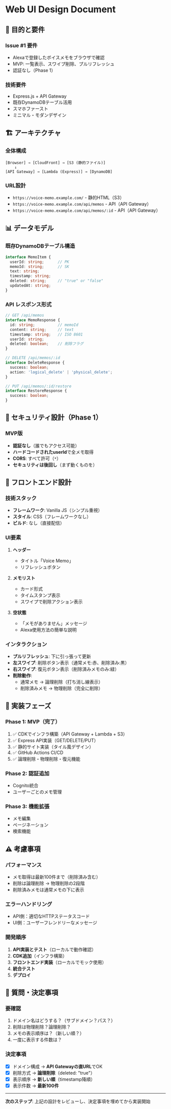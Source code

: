 # Web UI Design Document

## 🎯 目的と要件

### Issue #1 要件
- Alexaで登録したボイスメモをブラウザで確認
- MVP: 一覧表示、スワイプ削除、プルリフレッシュ
- 認証なし（Phase 1）

### 技術要件
- Express.js + API Gateway
- 既存DynamoDBテーブル活用
- スマホファースト
- ミニマル・モダンデザイン

## 🏗️ アーキテクチャ

### 全体構成
```
[Browser] → [CloudFront] → [S3 (静的ファイル)]
    ↓
[API Gateway] → [Lambda (Express)] → [DynamoDB]
```

### URL設計
- `https://voice-memo.example.com/` - 静的HTML（S3）
- `https://voice-memo.example.com/api/memos` - API（API Gateway）
- `https://voice-memo.example.com/api/memos/:id` - API（API Gateway）

## 📊 データモデル

### 既存DynamoDBテーブル構造
```typescript
interface MemoItem {
  userId: string;      // PK
  memoId: string;      // SK
  text: string;
  timestamp: string;
  deleted: string;     // "true" or "false"
  updatedAt: string;
}
```

### API レスポンス形式
```typescript
// GET /api/memos
interface MemoResponse {
  id: string;          // memoId
  content: string;     // text
  timestamp: string;   // ISO 8601
  userId: string;
  deleted: boolean;    // 削除フラグ
}

// DELETE /api/memos/:id
interface DeleteResponse {
  success: boolean;
  action: 'logical_delete' | 'physical_delete';
}

// PUT /api/memos/:id/restore
interface RestoreResponse {
  success: boolean;
}
```

## 🔐 セキュリティ設計（Phase 1）

### MVP版
- **認証なし**（誰でもアクセス可能）
- **ハードコードされたuserId**で全メモ取得
- **CORS**: すべて許可（`*`）
- **セキュリティは後回し**（まず動くものを）

## 🎨 フロントエンド設計

### 技術スタック
- **フレームワーク**: Vanilla JS（シンプル重視）
- **スタイル**: CSS（フレームワークなし）
- **ビルド**: なし（直接配信）

### UI要素
1. **ヘッダー**
   - タイトル「Voice Memo」
   - リフレッシュボタン

2. **メモリスト**
   - カード形式
   - タイムスタンプ表示
   - スワイプで削除アクション表示

3. **空状態**
   - 「メモがありません」メッセージ
   - Alexa使用方法の簡単な説明

### インタラクション
- **プルリフレッシュ**: 下に引っ張って更新
- **左スワイプ**: 削除ボタン表示（通常メモ:赤、削除済み:黒）
- **右スワイプ**: 復元ボタン表示（削除済みメモのみ:緑）
- **削除動作**: 
  - 通常メモ → 論理削除（打ち消し線表示）
  - 削除済みメモ → 物理削除（完全に削除）

## 🚀 実装フェーズ

### Phase 1: MVP（完了）
1. ✅ CDKでインフラ構築（API Gateway + Lambda + S3）
2. ✅ Express API実装（GET/DELETE/PUT）
3. ✅ 静的サイト実装（タイル風デザイン）
4. ✅ GitHub Actions CI/CD
5. ✅ 論理削除・物理削除・復元機能

### Phase 2: 認証追加
- Cognito統合
- ユーザーごとのメモ管理

### Phase 3: 機能拡張
- メモ編集
- ページネーション
- 検索機能

## ⚠️ 考慮事項

### パフォーマンス
- メモ取得は最新100件まで（削除済み含む）
- 削除は論理削除 → 物理削除の2段階
- 削除済みメモは通常メモの下に表示

### エラーハンドリング
- API側：適切なHTTPステータスコード
- UI側：ユーザーフレンドリーなメッセージ

### 開発順序
1. **API実装とテスト**（ローカルで動作確認）
2. **CDK追加**（インフラ構築）
3. **フロントエンド実装**（ローカルでモック使用）
4. **統合テスト**
5. **デプロイ**

## 📝 質問・決定事項

### 要確認
1. ドメイン名はどうする？（サブドメイン？パス？）
2. 削除は物理削除？論理削除？
3. メモの表示順序は？（新しい順？）
4. 一度に表示する件数は？

### 決定事項
- [x] ドメイン構成 → **API Gatewayの直URL**でOK
- [x] 削除方式 → **論理削除**（deleted: "true"）
- [x] 表示順序 → **新しい順**（timestamp降順）
- [x] 表示件数 → **最新100件**

---

**次のステップ**: 上記の設計をレビューし、決定事項を埋めてから実装開始